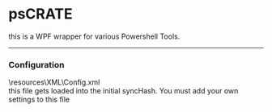 # psCRATE

this is a WPF wrapper for various Powershell Tools.

---

### Configuration
\resources\XML\Config.xml  
this file gets loaded into the initial syncHash.  You must add your own settings to this file
